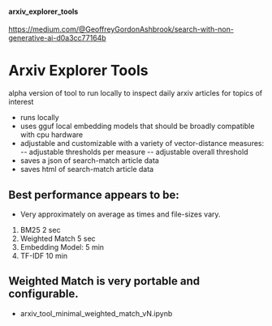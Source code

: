 #### arxiv_explorer_tools
https://medium.com/@GeoffreyGordonAshbrook/search-with-non-generative-ai-d0a3cc77164b


# Arxiv Explorer Tools

alpha version of tool to run locally to inspect daily arxiv articles for topics of interest

- runs locally
- uses gguf local embedding models that should be broadly compatible with cpu hardware
- adjustable and customizable with a variety of vector-distance measures:
-- adjustable thresholds per measure
-- adjustable overall threshold
- saves a json of search-match article data
- saves html of search-match article data

## Best performance appears to be: 
- Very approximately on average as times and file-sizes vary.
1. BM25 2 sec
2. Weighted Match 5 sec
3. Embedding Model: 5 min
4. TF-IDF 10 min


## Weighted Match is very portable and configurable.
- arxiv_tool_minimal_weighted_match_vN.ipynb
